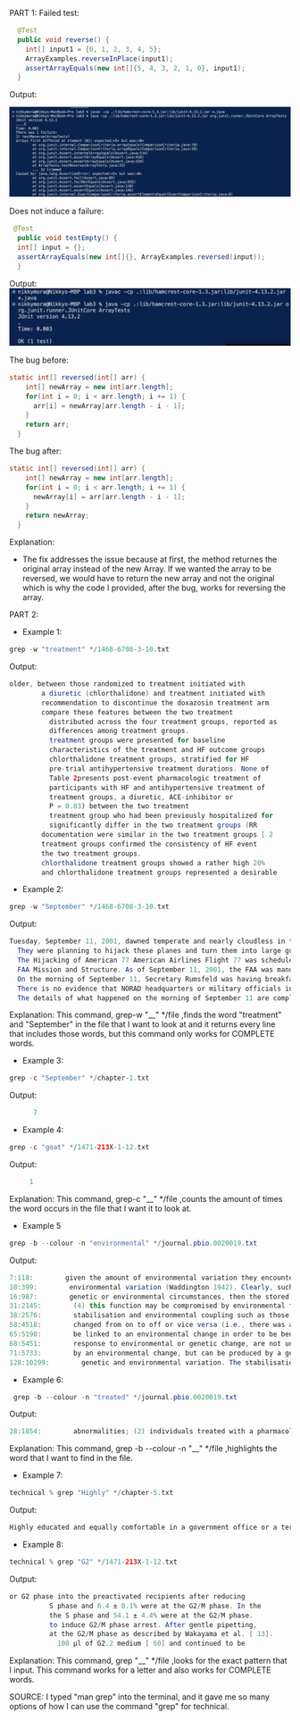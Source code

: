 PART 1:
Failed test:

``` java
  @Test
  public void reverse() {
    int[] input1 = {0, 1, 2, 3, 4, 5};
    ArrayExamples.reverseInPlace(input1);
    assertArrayEquals(new int[]{5, 4, 3, 2, 1, 0}, input1);
  }
```
Output:

![Image](failedOutput.png)


Does not induce a failure:
``` java
 @Test 
  public void testEmpty() {
  int[] input = {};
  assertArrayEquals(new int[]{}, ArrayExamples.reversed(input));
  }
```

Output: 
![Image](passedFailCode.png)

The bug before:
``` java
static int[] reversed(int[] arr) {
    int[] newArray = new int[arr.length];
    for(int i = 0; i < arr.length; i += 1) {
      arr[i] = newArray[arr.length - i - 1];
    }
    return arr;
  }
```
The bug after:
``` java
static int[] reversed(int[] arr) {
    int[] newArray = new int[arr.length];
    for(int i = 0; i < arr.length; i += 1) {
      newArray[i] = arr[arr.length - i - 1];
    }
    return newArray;
  }
```


Explanation: 
- The fix addresses the issue because at first, the method returnes the original array
instead of the new Array. If we wanted the array to be reversed, we would have to return
the new array and not the original which is why the code I provided, after the bug, works
for reversing the array. 

PART 2:
- Example 1:
``` java
grep -w "treatment" */1468-6708-3-10.txt
```

Output:
``` java
older, between those randomized to treatment initiated with
        a diuretic (chlorthalidone) and treatment initiated with
        recommendation to discontinue the doxazosin treatment arm
        compare these features between the two treatment
          distributed across the four treatment groups, reported as
          differences among treatment groups.
          treatment groups were presented for baseline
          characteristics of the treatment and HF outcome groups
          chlorthalidone treatment groups, stratified for HF
          pre-trial antihypertensive treatment durations. None of
          Table 2presents post-event pharmacologic treatment of
          participants with HF and antihypertensive treatment of
          treatment groups, a diuretic, ACE-inhibitor or
          P = 0.83) between the two treatment
          treatment group who had been previously hospitalized for
          significantly differ in the two treatment groups (RR
        documentation were similar in the two treatment groups [ 2
        treatment groups confirmed the consistency of HF event
        the two treatment groups.
        chlorthalidone treatment groups showed a rather high 20%
        and chlorthalidone treatment groups represented a desirable
```

- Example 2:

``` java
grep -w "September" */1468-6708-3-10.txt
```

  Output:
  ``` java
  Tuesday, September 11, 2001, dawned temperate and nearly cloudless in the eastern United States. Millions of men and women readied themselves for work. Some made their way to the Twin Towers, the signature structures of the World Trade Center complex in New York City. Others went to Arlington, Virginia, to the Pentagon. Across the Potomac River, the United States Congress was back in session. At the other end of Pennsylvania Avenue, people began to line up for a White House tour. In Sarasota, Florida, President George W. Bush went for an early morning run.
    They were planning to hijack these planes and turn them into large guided missiles, loaded with up to 11,400 gallons of jet fuel. By 8:00 A.M. on the morning of Tuesday, September 11,2001, they had defeated all the security layers that America's civil aviation security system then had in place to prevent a hijacking. The Hijacking of American 11 American Airlines Flight 11 provided nonstop service from Boston to Los Angeles. On September 11, Captain John Ogonowski and First Officer Thomas McGuinness piloted the Boeing 767. It carried its full capacity of nine flight attendants. Eighty-one passengers boarded the flight with them (including the five terrorists).22 The plane took off at 7:59. Just before 8:14, it had climbed to 26,000 feet, not quite its initial assigned cruising altitude of 29,000 feet. All communications and flight profile data were normal. About this time the "Fasten Seatbelt" sign would usually have been turned off and the flight attendants would have begun preparing for cabin service.
    The Hijacking of American 77 American Airlines Flight 77 was scheduled to depart from Washington Dulles for Los Angeles at 8:10. The aircraft was a Boeing 757 piloted by Captain Charles F. Burlingame and First Officer David Charlebois. There were four flight attendants. On September 11, the flight carried 58 passengers.
    FAA Mission and Structure. As of September 11, 2001, the FAA was mandated by law to regulate the safety and security of civil aviation. From an air traffic controller's perspective, that meant maintaining a safe distance between airborne aircraft.
    On the morning of September 11, Secretary Rumsfeld was having breakfast at the Pentagon with a group of members of Congress. He then returned to his office for his daily intelligence briefing. The Secretary was informed of the second strike in New York during the briefing; he resumed the briefing while awaiting more information. After the Pentagon was struck, Secretary Rumsfeld went to the parking lot to assist with rescue efforts.
    There is no evidence that NORAD headquarters or military officials in the NMCC knew-during the morning of September 11-that the Andrews planes were airborne and operating under different rules of engagement.
    The details of what happened on the morning of September 11 are complex, but they play out a simple theme. NORAD and the FAA were unprepared for the type of attacks launched against the United States on September 11, 2001. They struggled, under difficult circumstances, to improvise a homeland defense against an unprecedented challenge they had never before encountered and had never trained to meet.
```

  Explanation:
  This command, grep-w "__" */file ,finds the word "treatment" and "September" in the file that I want to look at and it returns every line that includes those words, but this command only works for COMPLETE words.




- Example 3:
  
``` java
grep -c "September" */chapter-1.txt
```

Output: 
``` java
      7
```

- Example 4:
  
``` java
grep -c "goat" */1471-213X-1-12.txt
```

Output: 
``` java
     1
```

Explanation:
This command, grep-c "__" */file ,counts the amount of times the word occurs in the
file that I want it to look at. 



- Example 5
``` java
grep -b --colour -n "environmental" */journal.pbio.0020019.txt
```
Output:
``` java
7:118:        given the amount of environmental variation they encounter during development and the
10:399:        environmental variation (Waddington 1942). Clearly, such a mechanism would have important
16:987:        genetic or environmental circumstances, then the stored genetic variation will be released,
31:2145:        (4) this function may be compromised by environmental factors, e.g., heat shock.
38:2576:        stabilisation and environmental coupling such as those provided by Hsp90 (Siegal and
58:4518:        changed from on to off or vice versa (i.e., there was a shift in the environmental
65:5190:        be linked to an environmental change in order to be beneficial.
68:5451:        response to environmental or genetic change, are not unique to Hsp90. Indeed, the
71:5733:        by an environmental change, but can be produced by a gene ‘knockout’. These results may go
128:10299:        genetic and environmental variation. The stabilisation of neural activity may have
```


- Example 6:
  
``` java
 grep -b --colour -n "treated" */journal.pbio.0020019.txt
```

Output:
``` java
28:1854:        abnormalities; (2) individuals treated with a pharmacological inhibitor of Hsp90 show
```
Explanation:
This command, grep -b --colour -n "__" */file ,highlights the word that I
want to find in the file. 




- Example 7:
  
``` java
technical % grep "Highly" */chapter-5.txt
```

Output:
``` java
Highly educated and equally comfortable in a government office or a terrorist
```

- Example 8:
  
``` java
technical % grep "G2" */1471-213X-1-12.txt
```

Output:
``` java
or G2 phase into the preactivated recipients after reducing
          S phase and 6.4 ± 0.1% were at the G2/M phase. In the
          the S phase and 54.1 ± 4.4% were at the G2/M phase.
          to induce G2/M phase arrest. After gentle pipetting,
          at the G2/M phase as described by Wakayama et al. [ 13].
            100 μl of G2.2 medium [ 60] and continued to be
```

Explanation:
This command, grep "__" */file ,looks for the exact pattern that I input. This command
works for a letter and also works for COMPLETE words. 



SOURCE: I typed "man grep" into the terminal, and it gave me so many options of how
I can use the command "grep" for technical. 







